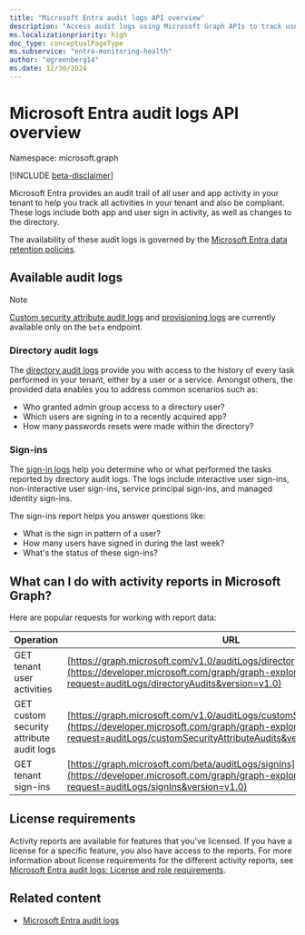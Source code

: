 ```yaml
---
title: "Microsoft Entra audit logs API overview"
description: "Access audit logs using Microsoft Graph APIs to track user activity in a Microsoft Entra tenant, integrate with third-party SIEM tools, and remain compliant."
ms.localizationpriority: high
doc_type: conceptualPageType
ms.subservice: "entra-monitoring-health"
author: "egreenberg14"
ms.date: 12/30/2024
---
```


# Microsoft Entra audit logs API overview

Namespace: microsoft.graph

[!INCLUDE [beta-disclaimer](../../includes/beta-disclaimer.md)]

Microsoft Entra provides an audit trail of all user and app activity in your tenant to help you track all activities in your tenant and also be compliant. These logs include both app and user sign in activity, as well as changes to the directory.

The availability of these audit logs is governed by the [Microsoft Entra data retention policies](/entra/identity/monitoring-health/reference-reports-data-retention#how-long-does-azure-ad-store-the-data).

## Available audit logs

> [!NOTE]
> [Custom security attribute audit logs](/graph/api/resources/customsecurityattributeaudit) and [provisioning logs](/graph/api/resources/provisioningobjectsummary) are currently available only on the `beta` endpoint.

### Directory audit logs

The [directory audit logs](../resources/directoryaudit.md) provide you with access to the history of every task performed in your tenant, either by a user or a service. Amongst others, the provided data enables you to address common scenarios such as:

- Who granted admin group access to a directory user?
- Which users are signing in to a recently acquired app?
- How many passwords resets were made within the directory?

### Sign-ins

The [sign-in logs](../resources/signin.md) help you determine who or what performed the tasks reported by directory audit logs. The logs include interactive user sign-ins, non-interactive user sign-ins, service principal sign-ins, and managed identity sign-ins.

The sign-ins report helps you answer questions like:

- What is the sign in pattern of a user?
- How many users have signed in during the last week?
- What's the status of these sign-ins?

## What can I do with activity reports in Microsoft Graph?

Here are popular requests for working with report data:

| Operation | URL |
|--|--|
| GET tenant user activities | [https://graph.microsoft.com/v1.0/auditLogs/directoryAudits](https://developer.microsoft.com/graph/graph-explorer?request=auditLogs/directoryAudits&version=v1.0) |
| GET custom security attribute audit logs | [https://graph.microsoft.com/v1.0/auditLogs/customSecurityAttributeAudits](https://developer.microsoft.com/graph/graph-explorer?request=auditLogs/customSecurityAttributeAudits&version=v1.0) |
| GET tenant sign-ins | [https://graph.microsoft.com/beta/auditLogs/signIns](https://developer.microsoft.com/graph/graph-explorer?request=auditLogs/signIns&version=v1.0) |

## License requirements

Activity reports are available for features that you've licensed. If you have a license for a specific feature, you also have access to the reports. For more information about license requirements for the different activity reports, see [Microsoft Entra audit logs: License and role requirements](/entra/identity/monitoring-health/concept-audit-logs#license-and-role-requirements).

## Related content

- [Microsoft Entra audit logs](/entra/identity/monitoring-health/concept-audit-logs)